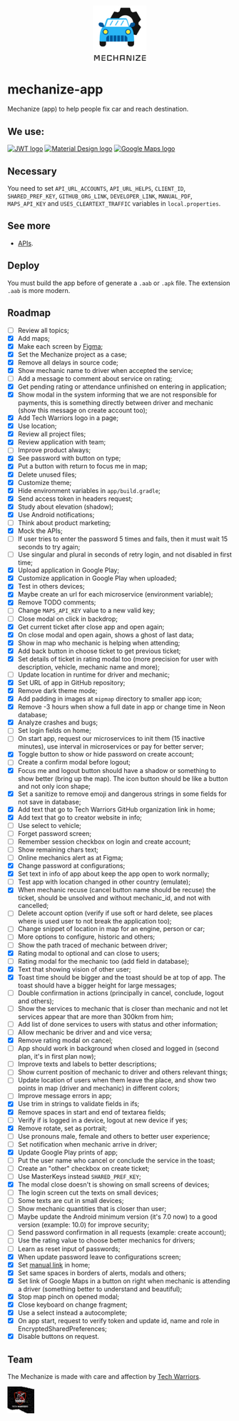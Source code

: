 <div align="center">
  <a href="https://play.google.com/store/apps/details?id=com.mechanize" target="_blank" aria-label="Mechanize in Google Play"><img src="./app/src/main/res/drawable/logo.png" alt="Mechanize logo" width="120"></a>
</div>

# mechanize-app
Mechanize (app) to help people fix car and reach destination.

## We use:
<div>
  <a href="https://jwt.io" target="_blank" aria-label="JWT website"><img src="http://jwt.io/img/logo-asset.svg" alt="JWT logo" width="120"></a>
  <a href="https://m3.material.io" target="_blank" aria-label="Material Design website"><img src="https://m3.material.io/static/assets/m3-favicon.svg" alt="Material Design logo" width="60"></a>
  <a href="https://maps.google.com" target="_blank" aria-label="Google Maps website"><img src="https://play-lh.googleusercontent.com/Kf8WTct65hFJxBUDm5E-EpYsiDoLQiGGbnuyP6HBNax43YShXti9THPon1YKB6zPYpA" alt="Google Maps logo" width="60"></a>
</div>

## Necessary
You need to set `API_URL_ACCOUNTS`, `API_URL_HELPS`, `CLIENT_ID`, `SHARED_PREF_KEY`, `GITHUB_ORG_LINK`, `DEVELOPER_LINK`, `MANUAL_PDF`, `MAPS_API_KEY` and `USES_CLEARTEXT_TRAFFIC` variables in `local.properties`.

## See more
- [APIs](https://github.com/tech-warriors-corporation/mechanize-api).

## Deploy
You must build the app before of generate a `.aab` or `.apk` file. The extension `.aab` is more modern.

## Roadmap
- [ ] Review all topics;
- [X] Add maps;
- [X] Make each screen by [Figma](https://www.figma.com/proto/kl05E88sullmKzVTNxXItO/Mechanize?node-id=2-2&scaling=scale-down&page-id=0%3A1&starting-point-node-id=2%3A2);
- [X] Set the Mechanize project as a case;
- [X] Remove all delays in source code;
- [X] Show mechanic name to driver when accepted the service;
- [ ] Add a message to comment about service on rating;
- [X] Get pending rating or attendance unfinished on entering in application;
- [X] Show modal in the system informing that we are not responsible for payments, this is something directly between driver and mechanic (show this message on create account too);
- [X] Add Tech Warriors logo in a page;
- [X] Use location;
- [X] Review all project files;
- [X] Review application with team;
- [ ] Improve product always;
- [X] See password with button on type;
- [X] Put a button with return to focus me in map;
- [X] Delete unused files;
- [X] Customize theme;
- [X] Hide environment variables in `app/build.gradle`;
- [X] Send access token in headers request;
- [X] Study about elevation (shadow);
- [X] Use Android notifications;
- [ ] Think about product marketing;
- [X] Mock the APIs;
- [ ] If user tries to enter the password 5 times and fails, then it must wait 15 seconds to try again;
- [ ] Use singular and plural in seconds of retry login, and not disabled in first time;
- [X] Upload application in Google Play;
- [X] Customize application in Google Play when uploaded;
- [X] Test in others devices;
- [X] Maybe create an url for each microservice (environment variable);
- [X] Remove TODO comments;
- [ ] Change `MAPS_API_KEY` value to a new valid key;
- [ ] Close modal on click in backdrop;
- [X] Get current ticket after close app and open again;
- [X] On close modal and open again, shows a ghost of last data;
- [X] Show in map who mechanic is helping when attending;
- [X] Add back button in choose ticket to get previous ticket;
- [X] Set details of ticket in rating modal too (more precision for user with description, vehicle, mechanic name and more);
- [ ] Update location in runtime for driver and mechanic;
- [X] Set URL of app in GitHub repository;
- [X] Remove dark theme mode;
- [X] Add padding in images at `mipmap` directory to smaller app icon;
- [X] Remove -3 hours when show a full date in app or change time in Neon database;
- [X] Analyze crashes and bugs;
- [ ] Set login fields on home;
- [ ] On start app, request our microservices to init them (15 inactive minutes), use interval in microservices or pay for better server;
- [X] Toggle button to show or hide password on create account;
- [ ] Create a confirm modal before logout;
- [X] Focus me and logout button should have a shadow or something to show better (bring up the map). The icon button should be like a button and not only icon shape;
- [X] Set a sanitize to remove emoji and dangerous strings in some fields for not save in database;
- [X] Add text that go to Tech Warriors GitHub organization link in home;
- [X] Add text that go to creator website in info;
- [ ] Use select to vehicle;
- [ ] Forget password screen;
- [ ] Remember session checkbox on login and create account;
- [ ] Show remaining chars text;
- [ ] Online mechanics alert as at Figma;
- [X] Change password at configurations;
- [X] Set text in info of app about keep the app open to work normally;
- [ ] Test app with location changed in other country (emulate);
- [X] When mechanic recuse (cancel button name should be recuse) the ticket, should be unsolved and without mechanic_id, and not with cancelled;
- [ ] Delete account option (verify if use soft or hard delete, see places where is used user to not break the application too);
- [ ] Change snippet of location in map for an engine, person or car;
- [ ] More options to configure, historic and others;
- [ ] Show the path traced of mechanic between driver;
- [X] Rating modal to optional and can close to users;
- [ ] Rating modal for the mechanic too (add field in database);
- [X] Text that showing vision of other user;
- [X] Toast time should be bigger and the toast should be at top of app. The toast should have a bigger height for large messages;
- [ ] Double confirmation in actions (principally in cancel, conclude, logout and others);
- [ ] Show the services to mechanic that is closer than mechanic and not let services appear that are more than 300km from him;
- [ ] Add list of done services to users with status and other information;
- [ ] Allow mechanic be driver and and vice versa;
- [X] Remove rating modal on cancel;
- [ ] App should work in background when closed and logged in (second plan, it's in first plan now);
- [ ] Improve texts and labels to better descriptions;
- [ ] Show current position of mechanic to driver and others relevant things;
- [ ] Update location of users when them leave the place, and show two points in map (driver and mechanic) in different colors;
- [ ] Improve message errors in app;
- [X] Use trim in strings to validate fields in ifs;
- [X] Remove spaces in start and end of textarea fields;
- [ ] Verify if is logged in a device, logout at new device if yes;
- [X] Remove rotate, set as portrait;
- [ ] Use pronouns male, female and others to better user experience;
- [ ] Set notification when mechanic arrive in driver;
- [X] Update Google Play prints of app;
- [ ] Put the user name who cancel or conclude the service in the toast;
- [ ] Create an "other" checkbox on create ticket;
- [ ] Use MasterKeys instead `SHARED_PREF_KEY`;
- [X] The modal close doesn't is showing on small screens of devices;
- [ ] The login screen cut the texts on small devices;
- [ ] Some texts are cut in small devices;
- [ ] Show mechanic quantities that is closer than user; 
- [ ] Maybe update the Android minimum version (it's 7.0 now) to a good version (example: 10.0) for improve security;
- [ ] Send password confirmation in all requests (example: create account);
- [ ] Use the rating value to choose better mechanics for drivers;
- [ ] Learn as reset input of passwords;
- [X] When update password leave to configurations screen;
- [X] Set [manual link](https://docs.google.com/presentation/d/1MjQlUzd4hBRZ4NESxoi-SRhNRBrXQa_fl91iRVG7BLA/edit?usp=sharing) in home;
- [X] Set same spaces in borders of alerts, modals and others;
- [X] Set link of Google Maps in a button on right when mechanic is attending a driver (something better to understand and beautiful);
- [X] Stop map pinch on opened modal;
- [X] Close keyboard on change fragment;
- [X] Use a select instead a autocomplete;
- [X] On app start, request to verify token and update id, name and role in EncryptedSharedPreferences;
- [X] Disable buttons on request.

## Team
The Mechanize is made with care and affection by [Tech Warriors](https://github.com/tech-warriors-corporation).

<a href="https://github.com/tech-warriors-corporation" target="_blank" aria-label="Mechanize in GitHub">
  <img src="./app/src/main/res/drawable/logo_tech_warriors.jpeg" alt="Tech Warriors logo" width="60">
</a>
